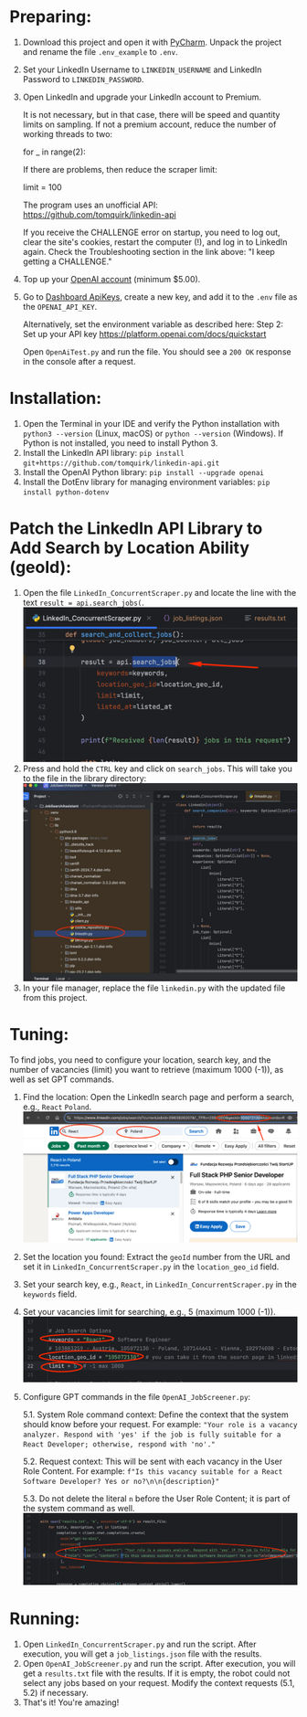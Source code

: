 # Preparing:

1. Download this project and open it with [PyCharm](https://www.jetbrains.com/pycharm/). Unpack the project and rename the file `.env_example` to `.env`.
2. Set your LinkedIn Username to `LINKEDIN_USERNAME` and LinkedIn Password to `LINKEDIN_PASSWORD`.
3. Open LinkedIn and upgrade your LinkedIn account to Premium.

	It is not necessary, but in that case, there will be speed and quantity limits on sampling. If not a premium account, reduce the number of working threads to two:
	
	for _ in range(2):
	
	If there are problems, then reduce the scraper limit:
	
	limit = 100
	
	The program uses an unofficial API:
		https://github.com/tomquirk/linkedin-api
		
	If you receive the CHALLENGE error on startup, you need to log out, clear the site's cookies, restart the computer (!), and log in to LinkedIn again. Check the Troubleshooting section in the link above: "I keep getting a CHALLENGE."

4. Top up your [OpenAI account](https://platform.openai.com/) (minimum $5.00).
5. Go to [Dashboard ApiKeys](https://platform.openai.com/api-keys), create a new key, and add it to the `.env` file as the `OPENAI_API_KEY`.

	Alternatively, set the environment variable as described here:
		Step 2: Set up your API key
		https://platform.openai.com/docs/quickstart
		
	Open `OpenAiTest.py` and run the file. You should see a `200 OK` response in the console after a request.

# Installation:

1. Open the Terminal in your IDE and verify the Python installation with `python3 --version` (Linux, macOS) or `python --version` (Windows). If Python is not installed, you need to install Python 3.
2. Install the LinkedIn API library: `pip install git+https://github.com/tomquirk/linkedin-api.git`
3. Install the OpenAI Python library: `pip install --upgrade openai`
4. Install the DotEnv library for managing environment variables: `pip install python-dotenv`

# Patch the LinkedIn API Library to Add Search by Location Ability (geoId):

1. Open the file `LinkedIn_ConcurrentScraper.py` and locate the line with the text `result = api.search_jobs(`. 
   ![](./images/patch_linkedin_py_1.png)
2. Press and hold the `CTRL` key and click on `search_jobs`. This will take you to the file in the library directory:
   ![](./images/patch_linkedin_py_2.jpg)
3. In your file manager, replace the file `linkedin.py` with the updated file from this project.

# Tuning:

To find jobs, you need to configure your location, search key, and the number of vacancies (limit) you want to retrieve (maximum 1000 (-1)), as well as set GPT commands.

1. Find the location: Open the LinkedIn search page and perform a search, e.g., `React` `Poland`.
   ![](./images/jobs_search_1.png)
2. Set the location you found: Extract the `geoId` number from the URL and set it in `LinkedIn_ConcurrentScraper.py` in the `location_geo_id` field.
3. Set your search key, e.g., `React`, in `LinkedIn_ConcurrentScraper.py` in the `keywords` field.
4. Set your vacancies limit for searching, e.g., 5 (maximum 1000 (-1)).
   ![](./images/jobs_search_2.png)
5. Configure GPT commands in the file `OpenAI_JobScreener.py`:

   5.1. System Role command context: Define the context that the system should know before your request. For example: `"Your role is a vacancy analyzer. Respond with 'yes' if the job is fully suitable for a React Developer; otherwise, respond with 'no'."`

   5.2. Request context: This will be sent with each vacancy in the User Role Content. For example: `f"Is this vacancy suitable for a React Software Developer? Yes or no?\n\n{description}"`

   5.3. Do not delete the literal `n` before the User Role Content; it is part of the system command as well.
   ![](./images/jobs_search_3.png)

# Running:

1. Open `LinkedIn_ConcurrentScraper.py` and run the script. After execution, you will get a `job_listings.json` file with the results.
2. Open `OpenAI_JobScreener.py` and run the script. After execution, you will get a `results.txt` file with the results. If it is empty, the robot could not select any jobs based on your request. Modify the context requests (5.1, 5.2) if necessary.
3. That's it! You're amazing!